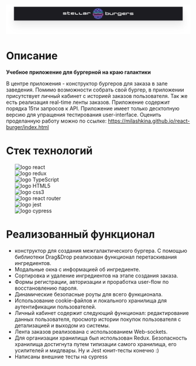 
<img src="src/images/logo_stellar_burgers.svg" alt="name of burger-point with neon burger">

# Описание
**Учебное приложение для бургерной на краю галактики**

В центре приложения - конструктор бургеров для заказа в зале заведения. Помимо возможности собрать свой бургер, в приложении присутствует личный кабинет с историей заказов пользователя. Так же есть реализация real-time ленты заказов. Приложение содержит порядка 15ти запросов к API. Приложение имеет только десктопную версию для упращения тестирования user-interface. Оценить проделанную работу можно по ссылке: https://milashkina.github.io/react-burger/index.html

# Стек технологий

<ul style="list-style: none">
    <li><img src="https://img.shields.io/badge/-React-202124?logo=react&logoColor=61DAFB&style=flat-square" alt="logo react"/></li>
    <li><img src="https://img.shields.io/badge/Redux-593D88?style=flat-square&logo=redux&logoColor=white" alt="logo redux"/></li>
    <li><img src="https://img.shields.io/badge/TypeScript-3178C6?style=flat-square&logo=typescript&logoColor=white" alt="logo TypeScript"/></li>
    <li><img src="https://img.shields.io/badge/HTML5-E34F26?style=flat-square&logo=html5&logoColor=white" alt="logo HTML5"/></li>
    <li><img src="https://img.shields.io/badge/CSS3-1572B6?style=flat-square&logo=css3&logoColor=white" alt="logo css3"/></li>
    <li><img src="https://img.shields.io/badge/React_Router-CA4245?style=flat-square&logo=react-router&logoColor=white" alt="logo react router"/></li>
    <li><img src="https://img.shields.io/badge/Jest-C21325?style=flat-square&logo=jest&logoColor=white" alt="logo jest"/></li>
    <li><img src="https://img.shields.io/badge/Cypress-17202C?style=flat-square&logo=cypress&logoColor=white" alt="logo cypress"/></li>
</ul> 

# Реализованный функционал
+ конструктор для создания межгалактического бургера. С помощью библиотеки Drag&Drop реализован функционал перетаскивания ингредиентов.
+ Модальные окна с информацией об ингредиенте.
+ Сортировка и удаление ингредиентов на этапе создания заказа.
+ Формы регистрации, авторизации и проработка user-flow по восстановлению пароля.
+ Динамические безопасные роуты для всего функционала. 
+ Использование cookie-файлов и локального хранилища для аутентификации пользователей.
+ Личный кабинет содержит следующий функционал: редактирование данных пользователя, просмотр истории покупок пользователя с детализацией и выходом из системы.
+ Лента заказов реализована с использованием Web-sockets. 
+ Для организации хранилища был использован Redux. Безопасность хранилища достигнута путем типизации самого хранилища, его усилителей и мидлвары. Ну и Jest юнит-тесты конечно :)
+ Написаны внешние тесты на cypress
